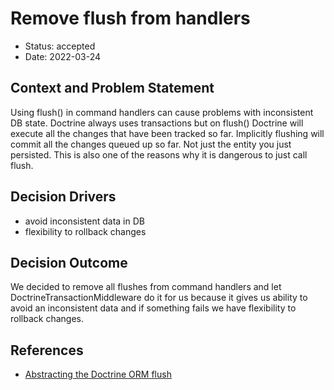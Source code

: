 # Remove flush from handlers

* Status: accepted
* Date: 2022-03-24

## Context and Problem Statement

Using flush() in command handlers can cause problems with inconsistent DB state. Doctrine always uses transactions but on
flush() Doctrine will execute all the changes that have been tracked so far. Implicitly flushing will commit all the 
changes queued up so far. Not just the entity you just persisted. This is also one of the reasons why it is dangerous to
just call flush.

## Decision Drivers

* avoid inconsistent data in DB
* flexibility to rollback changes

## Decision Outcome

We decided to remove all flushes from command handlers and let DoctrineTransactionMiddleware do it for us because
it gives us ability to avoid an inconsistent data and if something fails we have flexibility to rollback changes.

## References <!-- optional -->

* [Abstracting the Doctrine ORM flush](https://www.thinktocode.com/2019/03/28/abstracting-the-doctrine-orm-flush/)
